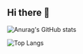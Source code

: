 ## Hi there 👋

![Anurag's GitHub stats](https://github-readme-stats.vercel.app/api?username=ja4235&show_icons=true&theme=radical)

![Top Langs](https://github-readme-stats.vercel.app/api/top-langs/?username=ja4235&size_weight=0.5&count_weight=0.5)
<!--
**ja4235/ja4235** is a ✨ _special_ ✨ repository because its `README.md` (this file) appears on your GitHub profile.

Here are some ideas to get you started:

- 🔭 I’m currently working on ...
- 🌱 I’m currently learning ...
- 👯 I’m looking to collaborate on ...
- 🤔 I’m looking for help with ...
- 💬 Ask me about ...
- 📫 How to reach me: ...
- 😄 Pronouns: ...
- ⚡ Fun fact: ...
-->
